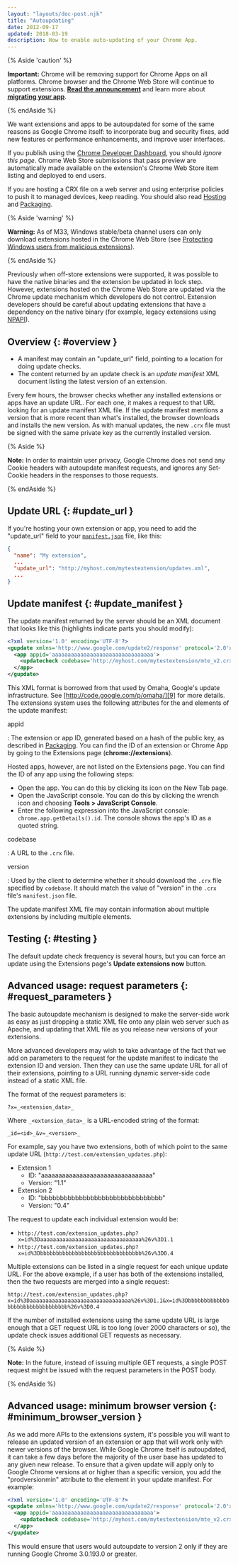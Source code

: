 ```yaml
---
layout: "layouts/doc-post.njk"
title: "Autoupdating"
date: 2012-09-17
updated: 2018-03-19
description: How to enable auto-updating of your Chrome App.
---
```


{% Aside 'caution' %}

**Important:** Chrome will be removing support for Chrome Apps on all platforms. Chrome browser and
the Chrome Web Store will continue to support extensions. [**Read the announcement**][1] and learn
more about [**migrating your app**][2].

{% endAside %}

We want extensions and apps to be autoupdated for some of the same reasons as Google Chrome itself:
to incorporate bug and security fixes, add new features or performance enhancements, and improve
user interfaces.

If you publish using the [Chrome Developer Dashboard][3], you should _ignore this page_. Chrome Web
Store submissions that pass preview are automatically made available on the extension's Chrome Web Store item listing and deployed to end users.

If you are hosting a CRX file on a web server and using enterprise policies to push it to managed
devices, keep reading. You should also read [Hosting][4] and [Packaging][5].

{% Aside 'warning' %}

**Warning:** As of M33, Windows stable/beta channel users can only download extensions hosted in the
Chrome Web Store (see [Protecting Windows users from malicious extensions][6]).

{% endAside %}

Previously when off-store extensions were supported, it was possible to have the native binaries and
the extension be updated in lock step. However, extensions hosted on the Chrome Web Store are
updated via the Chrome update mechanism which developers do not control. Extension developers should
be careful about updating extensions that have a dependency on the native binary (for example,
legacy extensions using [NPAPI][7]).

## Overview {: #overview }

- A manifest may contain an "update_url" field, pointing to a location for doing update checks.
- The content returned by an update check is an _update manifest_ XML document listing the latest
  version of an extension.

Every few hours, the browser checks whether any installed extensions or apps have an update URL. For
each one, it makes a request to that URL looking for an update manifest XML file. If the update
manifest mentions a version that is more recent than what's installed, the browser downloads and
installs the new version. As with manual updates, the new `.crx` file must be signed with the same
private key as the currently installed version.

{% Aside %}

**Note:** In order to maintain user privacy, Google Chrome does not send any Cookie headers with
autoupdate manifest requests, and ignores any Set-Cookie headers in the responses to those requests.

{% endAside %}

## Update URL {: #update_url }

If you're hosting your own extension or app, you need to add the "update_url" field to your
[`manifest.json`][8] file, like this:

```json
{
  "name": "My extension",
  ...
  "update_url": "http://myhost.com/mytestextension/updates.xml",
  ...
}
```

## Update manifest {: #update_manifest }

The update manifest returned by the server should be an XML document that looks like this
(highlights indicate parts you should modify):

```xml
<?xml version='1.0' encoding='UTF-8'?>
<gupdate xmlns='http://www.google.com/update2/response' protocol='2.0'>
  <app appid='aaaaaaaaaaaaaaaaaaaaaaaaaaaaaaaa'>
    <updatecheck codebase='http://myhost.com/mytestextension/mte_v2.crx' version='2.0' />
  </app>
</gupdate>
```

This XML format is borrowed from that used by Omaha, Google's update infrastructure. See
[http://code.google.com/p/omaha/][9] for more details. The extensions system uses the following
attributes for the **<app>** and **<updatecheck>** elements of the update manifest:

appid

: The extension or app ID, generated based on a hash of the public key, as described in
[Packaging][10]. You can find the ID of an extension or Chrome App by going to the Extensions page
(**chrome://extensions**).

  Hosted apps, however, are not listed on the Extensions page. You can find the ID of any app using
the following steps:

  - Open the app. You can do this by clicking its icon on the New Tab page.
  - Open the JavaScript console. You can do this by clicking the wrench icon and choosing **Tools >
  JavaScript Console**.
  - Enter the following expression into the JavaScript console: `chrome.app.getDetails().id`. The
    console shows the app's ID as a quoted string.

codebase

: A URL to the `.crx` file.

version

: Used by the client to determine whether it should download the `.crx` file specified by
`codebase`. It should match the value of "version" in the `.crx` file's `manifest.json` file.

The update manifest XML file may contain information about multiple extensions by including multiple
<app> elements.

## Testing {: #testing }

The default update check frequency is several hours, but you can force an update using the
Extensions page's **Update extensions now** button.

## Advanced usage: request parameters {: #request_parameters }

The basic autoupdate mechanism is designed to make the server-side work as easy as just dropping a
static XML file onto any plain web server such as Apache, and updating that XML file as you release
new versions of your extensions.

More advanced developers may wish to take advantage of the fact that we add on parameters to the
request for the update manifest to indicate the extension ID and version. Then they can use the same
update URL for all of their extensions, pointing to a URL running dynamic server-side code instead
of a static XML file.

The format of the request parameters is:

`?x=_<extension_data>_`

Where `_<extension_data>_` is a URL-encoded string of the format:

`_id=<id>_&v=_<version>_`

For example, say you have two extensions, both of which point to the same update URL
(`http://test.com/extension_updates.php`):

- Extension 1
  - ID: "aaaaaaaaaaaaaaaaaaaaaaaaaaaaaaaa"
  - Version: "1.1"
- Extension 2
  - ID: "bbbbbbbbbbbbbbbbbbbbbbbbbbbbbbbb"
  - Version: "0.4"

The request to update each individual extension would be:

- `http://test.com/extension_updates.php?x=id%3Daaaaaaaaaaaaaaaaaaaaaaaaaaaaaaaa%26v%3D1.1`
- `http://test.com/extension_updates.php?x=id%3Dbbbbbbbbbbbbbbbbbbbbbbbbbbbbbbbb%26v%3D0.4`

Multiple extensions can be listed in a single request for each unique update URL. For the above
example, if a user has both of the extensions installed, then the two requests are merged into a
single request:

`http://test.com/extension_updates.php?x=id%3Daaaaaaaaaaaaaaaaaaaaaaaaaaaaaaaa%26v%3D1.1&x=id%3Dbbbbbbbbbbbbbbbbbbbbbbbbbbbbbbbb%26v%3D0.4`

If the number of installed extensions using the same update URL is large enough that a GET request
URL is too long (over 2000 characters or so), the update check issues additional GET requests as
necessary.

{% Aside %}

**Note:** In the future, instead of issuing multiple GET requests, a single POST request might be
issued with the request parameters in the POST body.

{% endAside %}

## Advanced usage: minimum browser version {: #minimum_browser_version }

As we add more APIs to the extensions system, it's possible you will want to release an updated
version of an extension or app that will work only with newer versions of the browser. While Google
Chrome itself is autoupdated, it can take a few days before the majority of the user base has
updated to any given new release. To ensure that a given update will apply only to Google Chrome
versions at or higher than a specific version, you add the "prodversionmin" attribute to the <app>
element in your update manifest. For example:

```xml
<?xml version='1.0' encoding='UTF-8'?>
<gupdate xmlns='http://www.google.com/update2/response' protocol='2.0'>
  <app appid='aaaaaaaaaaaaaaaaaaaaaaaaaaaaaaaa'>
    <updatecheck codebase='http://myhost.com/mytestextension/mte_v2.crx' version='2.0' prodversionmin='3.0.193.0'/>
  </app>
</gupdate>
```

This would ensure that users would autoupdate to version 2 only if they are running Google Chrome
3.0.193.0 or greater.

[1]: https://blog.chromium.org/2020/08/changes-to-chrome-app-support-timeline.html
[2]: /apps/migration
[3]: https://chrome.google.com/webstore/developer/dashboard
[4]: hosting
[5]: packaging
[6]: http://blog.chromium.org/2013/11/protecting-windows-users-from-malicious.html
[7]: npapi
[8]: manifest
[9]: http://code.google.com/p/omaha/
[10]: packaging
